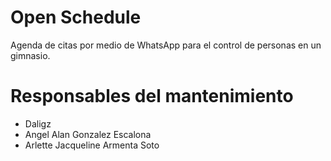 # Open Schedule
Agenda de citas por medio de WhatsApp para el control de personas en un gimnasio.

# Responsables del mantenimiento
* Daligz
* Angel Alan Gonzalez Escalona
* Arlette Jacqueline Armenta Soto
